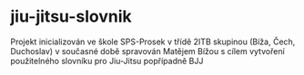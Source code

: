 # jiu-jitsu-slovnik
Projekt inicializován ve škole SPS-Prosek v třídě 2ITB skupinou (Bíža, Čech, Duchoslav)
v současné době spravován Matějem Bížou s cílem vytvoření použitelného slovníku pro Jiu-Jitsu popřípadně BJJ

